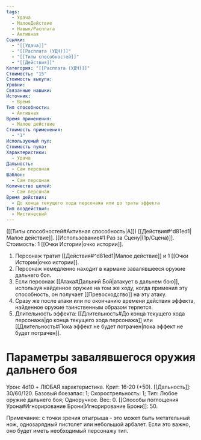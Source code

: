 ```yaml
---
tags:
  - Удача
  - МалоеДействие
  - Навык/Расплата
  - Активная
Ссылки:
  - "[[Удача]]"
  - "[[Расплата (УДЧ)]]"
  - "[[Типы способностей]]"
  - "[[Действия]]"
Категория: "[[Расплата (УДЧ)]]"
Стоимость: "15"
Стоимость выкупа:
Уровни:
Связанные навыки:
Источник:
  - Время
Тип способности:
  - Активная
Время применения:
  - Малое действие
Стоимость применения:
  - "1"
Используемый пул:
Стоимость пула:
Характеристики:
  - Удача
Дальность:
  - Сам персонаж
Шаблон:
  - Сам персонаж
Количество целей:
  - Сам персонаж
Время действия:
  - До конца текущего хода персонажа или до траты эффекта
Тип воздействия:
  - Мистический
---
```

([[Типы способностей#Активная способность|А]]) [[Действия#^d81ed1|Малое действие]]. [[Использование#1 Раз за Сцену|(1р/Сцена)]]. Стоимость: 1 [[Очки Истории|очко истории]].

1. Персонаж тратит [[Действия#^d81ed1|Малое действие]] и 1 [[Очки Истории|очко истории]].
2. Персонаж немедленно находит в кармане завалявшееся оружие дальнего боя.
3. Если персонаж [[Атака#Дальний Бой|атакует в дальнем бою]], используя найденное оружие на том же ходу, когда применил эту способность, он получает [[Превосходство]] на эту атаку.  
4. Сразу же после атаки или по окончанию времени действия эффекта, найденное оружие таинственным образом теряется. 
5. Длительность эффекта: [[Длительность#До конца текущего хода персонажа|до конца текущего хода персонажа]] или [[Длительность#Пока эффект не будет потрачен|пока эффект не будет потрачен]]. 

# Параметры завалявшегося оружия дальнего боя

Урон: 4d10 + ЛЮБАЯ характеристика. Крит: 16-20 (+50). [[Дальность]]: 30/60/120. Базовый боезапас: 1; Скорострельность: 1; Тип: Любое оружие дальнего боя; Одноручное. Вес: 0.
[[Способы поглощения Урона#Игнорирование Брони|Игнорирование Брони]]: 50.

Примечание: с точки зрения отыгрыша - это может быть метательный нож, однозарядный пистолет или небольшой арбалет. Если это важно, оно будет иметь необходимый персонажу тип. 